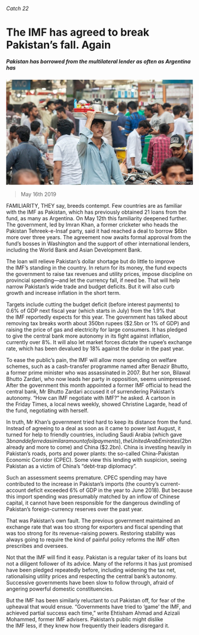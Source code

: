 ###### Catch 22

# The IMF has agreed to break Pakistan’s fall. Again 

##### Pakistan has borrowed from the multilateral lender as often as Argentina has 

![image](images/20190518_fnp501.jpg) 

> May 16th 2019 

FAMILIARITY, THEY say, breeds contempt. Few countries are as familiar with the IMF as Pakistan, which has previously obtained 21 loans from the fund, as many as Argentina. On May 12th this familiarity deepened further. The government, led by Imran Khan, a former cricketer who heads the Pakistan Tehreek-e-Insaf party, said it had reached a deal to borrow $6bn more over three years. The agreement now awaits formal approval from the fund’s bosses in Washington and the support of other international lenders, including the World Bank and Asian Development Bank. 

The loan will relieve Pakistan’s dollar shortage but do little to improve the IMF’s standing in the country. In return for its money, the fund expects the government to raise tax revenues and utility prices, impose discipline on provincial spending—and let the currency fall, if need be. That will help narrow Pakistan’s wide trade and budget deficits. But it will also curb growth and increase inflation in the short term. 

Targets include cutting the budget deficit (before interest payments) to 0.6% of GDP next fiscal year (which starts in July) from the 1.9% that the IMF reportedly expects for this year. The government has talked about removing tax breaks worth about 350bn rupees ($2.5bn or 1% of GDP) and raising the price of gas and electricity for large consumers. It has pledged to give the central bank more autonomy in its fight against inflation, currently over 8%. It will also let market forces dictate the rupee’s exchange rate, which has been devalued by 18% against the dollar in the past year. 

To ease the public’s pain, the IMF will allow more spending on welfare schemes, such as a cash-transfer programme named after Benazir Bhutto, a former prime minister who was assassinated in 2007. But her son, Bilawal Bhutto Zardari, who now leads her party in opposition, seems unimpressed. After the government this month appointed a former IMF official to head the central bank, Mr Bhutto Zardari accused it of surrendering Pakistan’s autonomy. “How can IMF negotiate with IMF?” he asked. A cartoon in the Friday Times, a local news weekly, showed Christine Lagarde, head of the fund, negotiating with herself. 

In truth, Mr Khan’s government tried hard to keep its distance from the fund. Instead of agreeing to a deal as soon as it came to power last August, it turned for help to friendly countries, including Saudi Arabia (which gave $3bn and deferred a similar amount of oil payments), the United Arab Emirates ($2bn already and more to come) and China ($2.2bn). China is investing heavily in Pakistan’s roads, ports and power plants: the so-called China-Pakistan Economic Corridor (CPEC). Some view this lending with suspicion, seeing Pakistan as a victim of China’s “debt-trap diplomacy”. 

Such an assessment seems premature. CPEC spending may have contributed to the increase in Pakistan’s imports (the country’s current-account deficit exceeded 6% of GDP in the year to June 2018). But because this import spending was presumably matched by an inflow of Chinese capital, it cannot have been responsible for the dangerous dwindling of Pakistan’s foreign-currency reserves over the past year. 

That was Pakistan’s own fault. The previous government maintained an exchange rate that was too strong for exporters and fiscal spending that was too strong for its revenue-raising powers. Restoring stability was always going to require the kind of painful policy reforms the IMF often prescribes and oversees. 

Not that the IMF will find it easy. Pakistan is a regular taker of its loans but not a diligent follower of its advice. Many of the reforms it has just promised have been pledged repeatedly before, including widening the tax net, rationalising utility prices and respecting the central bank’s autonomy. Successive governments have been slow to follow through, afraid of angering powerful domestic constituencies. 

But the IMF has been similarly reluctant to cut Pakistan off, for fear of the upheaval that would ensue. “Governments have tried to ‘game’ the IMF, and achieved partial success each time,” write Ehtisham Ahmad and Azizali Mohammed, former IMF advisers. Pakistan’s public might dislike the IMF less, if they knew how frequently their leaders disregard it. 

